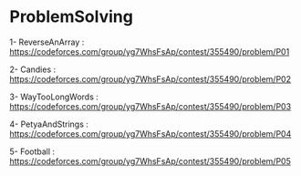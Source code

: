 # ProblemSolving

1- ReverseAnArray : https://codeforces.com/group/yg7WhsFsAp/contest/355490/problem/P01

2- Candies : https://codeforces.com/group/yg7WhsFsAp/contest/355490/problem/P02

3- WayTooLongWords : https://codeforces.com/group/yg7WhsFsAp/contest/355490/problem/P03

4- PetyaAndStrings : https://codeforces.com/group/yg7WhsFsAp/contest/355490/problem/P04

5- Football : https://codeforces.com/group/yg7WhsFsAp/contest/355490/problem/P05
